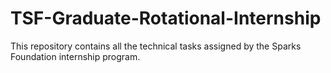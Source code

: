 # TSF-Graduate-Rotational-Internship
This repository contains all the technical tasks assigned by the Sparks Foundation internship program.

